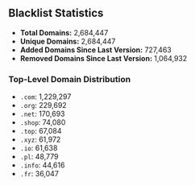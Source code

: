 ## Blacklist Statistics

- **Total Domains:** 2,684,447
- **Unique Domains:** 2,684,447
- **Added Domains Since Last Version:** 727,463
- **Removed Domains Since Last Version:** 1,064,932

### Top-Level Domain Distribution

-  `.com`: 1,229,297
-  `.org`: 229,692
-  `.net`: 170,693
-  `.shop`: 74,080
-  `.top`: 67,084
-  `.xyz`: 61,972
-  `.io`: 61,638
-  `.pl`: 48,779
-  `.info`: 44,616
-  `.fr`: 36,047
